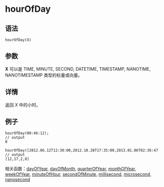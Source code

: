 # hourOfDay

## 语法

`hourOfDay(X)`

## 参数

**X** 可以是 TIME, MINUTE, SECOND, DATETIME, TIMESTAMP, NANOTIME,
NANOTIMESTAMP 类型的标量或向量。

## 详情

返回 *X* 中的小时。

## 例子

```
hourOfDay(00:46:12);
// output
0

hourOfDay([2012.06.12T12:30:00,2012.10.28T17:35:00,2013.01.06T02:36:47,2013.04.06T08:02:14]);
// output
[12,17,2,8]
```

相关函数：[dayOfYear](../d/dayOfYear.html), [dayOfMonth](../d/dayOfMonth.html), [quarterOfYear](../q/quarterOfYear.html), [monthOfYear](../m/monthOfYear.html), [weekOfYear](../w/weekOfYear.html), [minuteOfHour](../m/minuteOfHour.html), [secondOfMinute](../s/secondOfMinute.html), [millisecond](../m/millisecond.html), [microsecond](../m/microsecond.html), [nanosecond](../n/nanosecond.html)

